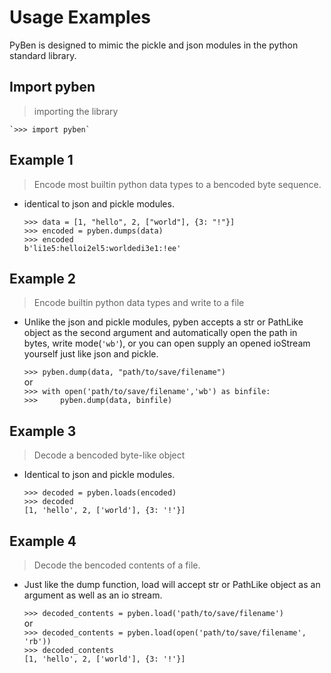 # Usage Examples

PyBen is designed to mimic the pickle and json modules in the python standard library.

## Import pyben

> importing the library

    `>>> import pyben`  

## Example 1

> Encode most builtin python data types to a bencoded byte sequence.

- identical to json and pickle modules.

    `>>> data = [1, "hello", 2, ["world"], {3: "!"}]`  
    `>>> encoded = pyben.dumps(data)`  
    `>>> encoded`  
    `b'li1e5:helloi2el5:worldedi3e1:!ee'`  

## Example 2

> Encode builtin python data types and write to a file

- Unlike the json and pickle modules, pyben accepts a str or PathLike object as
    the second argument and automatically open the path in bytes, write mode(`'wb'`), or you can
    open supply an opened ioStream yourself just like json and pickle.

    `>>> pyben.dump(data, "path/to/save/filename")`  
    or  
    `>>> with open('path/to/save/filename','wb') as binfile:`  
    `>>>     pyben.dump(data, binfile)`  

## Example 3

> Decode a bencoded byte-like object

- Identical to json and pickle modules.

    `>>> decoded = pyben.loads(encoded)`  
    `>>> decoded`  
    `[1, 'hello', 2, ['world'], {3: '!'}]`  

## Example 4

> Decode the bencoded contents of a file.

- Just like the dump function, load will accept str or PathLike object as an argument as well as an io stream.

    `>>> decoded_contents = pyben.load('path/to/save/filename')`  
    or  
    `>>> decoded_contents = pyben.load(open('path/to/save/filename', 'rb'))`  
    `>>> decoded_contents`  
    `[1, 'hello', 2, ['world'], {3: '!'}]`  
